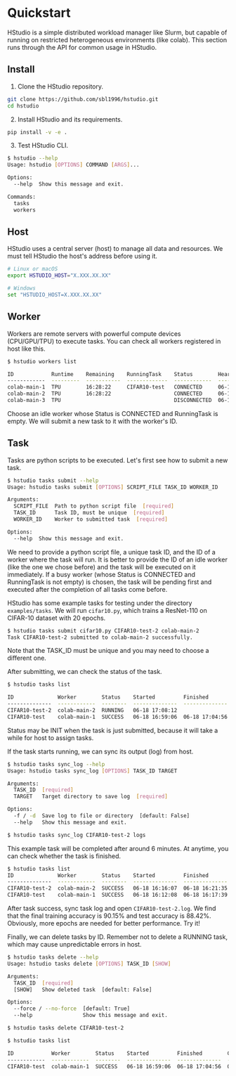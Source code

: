 # Quickstart

HStudio is a simple distributed workload manager like Slurm, but capable of running on restricted heterogeneous environments (like colab). This section runs through the API for common usage in HStudio.

## Install

1. Clone the HStudio repository.
```bash
git clone https://github.com/sbl1996/hstudio.git
cd hstudio
```

2. Install HStudio and its requirements.
```bash
pip install -v -e .
```

3. Test HStudio CLI.
```bash
$ hstudio --help
Usage: hstudio [OPTIONS] COMMAND [ARGS]...

Options:
  --help  Show this message and exit.

Commands:
  tasks
  workers
```

## Host

HStudio uses a central server (host) to manage all data and resources. We must tell HStudio the host's address before using it.

```bash
# Linux or macOS
export HSTUDIO_HOST="X.XXX.XX.XX"

# Windows
set "HSTUDIO_HOST=X.XXX.XX.XX"
```

## Worker

Workers are remote servers with powerful compute devices (CPU/GPU/TPU) to execute tasks. You can check all workers registered in host like this.

```bash
$ hstudio workers list

ID            Runtime    Remaining    RunningTask    Status        Heartbeat
------------  ---------  -----------  -------------  ------------  --------------
colab-main-1  TPU        16:28:22     CIFAR10-test   CONNECTED     06-18 16:59:04
colab-main-2  TPU        16:28:22                    CONNECTED     06-18 16:59:00
colab-main-3  TPU                                    DISCONNECTED  06-18 10:20:09
```

Choose an idle worker whose Status is CONNECTED and RunningTask is empty. We will submit a new task to it with the worker's ID.

## Task

Tasks are python scripts to be executed. Let's first see how to submit a new task.

```bash
$ hstudio tasks submit --help
Usage: hstudio tasks submit [OPTIONS] SCRIPT_FILE TASK_ID WORKER_ID

Arguments:
  SCRIPT_FILE  Path to python script file  [required]
  TASK_ID      Task ID, must be unique  [required]
  WORKER_ID    Worker to submitted task  [required]

Options:
  --help  Show this message and exit.
```

We need to provide a python script file, a unique task ID, and the ID of a worker where the task will run. It is better to provide the ID of an idle worker (like the one we chose before) and the task will be executed on it immediately. If a busy worker (whose Status is CONNECTED and RunningTask is not empty) is chosen, the task will be pending first and executed after the completion of all tasks come before.

HStudio has some example tasks for testing under the directory `examples/tasks`. We will run `cifar10.py`, which trains a ResNet-110 on CIFAR-10 dataset with 20 epochs.

```bash
$ hstudio tasks submit cifar10.py CIFAR10-test-2 colab-main-2
Task CIFAR10-test-2 submitted to colab-main-2 successfully.
```

Note that the TASK_ID must be unique and you may need to choose a different one.

After submitting, we can check the status of the task.

```bash
$ hstudio tasks list

ID              Worker        Status    Started         Finished        Created
--------------  ------------  --------  --------------  --------------  --------------
CIFAR10-test-2  colab-main-2  RUNNING   06-18 17:08:12                  06-18 17:08:06
CIFAR10-test    colab-main-1  SUCCESS   06-18 16:59:06  06-18 17:04:56  06-18 16:58:47
```

Status may be INIT when the task is just submitted, because it will take a while for host to assign tasks.

If the task starts running, we can sync its output (log) from host.

```bash
$ hstudio tasks sync_log --help
Usage: hstudio tasks sync_log [OPTIONS] TASK_ID TARGET

Arguments:
  TASK_ID  [required]
  TARGET   Target directory to save log  [required]

Options:
  -f / -d  Save log to file or directory  [default: False]
  --help   Show this message and exit.

$ hstudio tasks sync_log CIFAR10-test-2 logs
```

This example task will be completed after around 6 minutes. At anytime, you can check whether the task is finished.

```bash
$ hstudio tasks list
ID              Worker        Status    Started         Finished        Created
--------------  ------------  --------  --------------  --------------  --------------
CIFAR10-test-2  colab-main-2  SUCCESS   06-18 16:16:07  06-18 16:21:35  06-18 16:16:05
CIFAR10-test    colab-main-1  SUCCESS   06-18 16:12:08  06-18 16:17:39  06-18 16:12:05
```

After task success, sync task log and open `CIFAR10-test-2.log`. We find that the final training accuracy is 90.15% and test accuracy is 88.42%. Obviously, more epochs are needed for better performance. Try it!

Finally, we can delete tasks by ID. Remember not to delete a RUNNING task, which may cause unpredictable errors in host.

```bash
$ hstudio tasks delete --help
Usage: hstudio tasks delete [OPTIONS] TASK_ID [SHOW]

Arguments:
  TASK_ID  [required]
  [SHOW]   Show deleted task  [default: False]

Options:
  --force / --no-force  [default: True]
  --help                Show this message and exit.

$ hstudio tasks delete CIFAR10-test-2

$ hstudio tasks list

ID            Worker        Status    Started         Finished        Created
------------  ------------  --------  --------------  --------------  --------------
CIFAR10-test  colab-main-1  SUCCESS   06-18 16:59:06  06-18 17:04:56  06-18 16:58:47
```